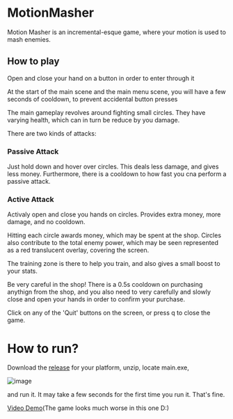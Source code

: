 # MotionMasher
Motion Masher is an incremental-esque game, where your motion is used to mash enemies.

## How to play
Open and close your hand on a button in order to enter through it

At the start of the main scene and the main menu scene, you will have a few seconds of cooldown, to prevent accidental button presses

The main gameplay revolves around fighting small circles. They have varying health, which can in turn be reduce by you damage.

There are two kinds of attacks:

### Passive Attack

Just hold down and hover over circles. This deals less damage, and gives less money. Furthermore, there is a cooldown to how fast you cna perform a passive attack.

### Active Attack

Activaly open and close you hands on circles. Provides extra money, more damage, and no cooldown.

Hitting each circle awards money, which may be spent at the shop.
Circles also contribute to the total enemy power, which may be seen represented as a red translucent overlay, covering the screen.

The training zone is there to help you train, and also gives a small boost to your stats.

Be very careful in the shop! There is a 0.5s cooldown on purchasing anythign from the shop, and you also need to very carefully and slowly close and open your hands in order to confirm your purchase.

Click on any of the 'Quit' buttons on the screen, or press q to close the game.

# How to run?

Download the [release](https://github.com/CodeOS99/MotionMasher/releases/tag/v1.0) for your platform, unzip, locate main.exe, 

![image](https://github.com/user-attachments/assets/0f4f41a9-8073-4633-8185-f8f531a5fef7)

and run it. It may take a few seconds for the first time you run it. That's fine.

[Video Demo](https://youtu.be/Cik-xxJVli4)(The game looks much worse in this one D:)

